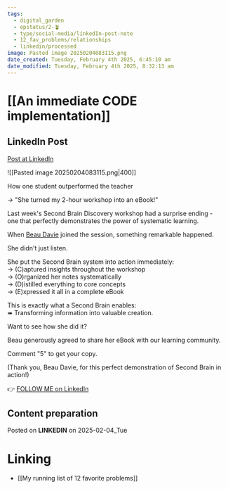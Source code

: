 ```yaml
---
tags:
  - digital_garden
  - epstatus/2-🪴
  - type/social-media/linkedIn-post-note
  - 12_fav_problems/relationships
  - linkedin/processed
image: Pasted image 20250204083115.png
date_created: Tuesday, February 4th 2025, 6:45:10 am
date_modified: Tuesday, February 4th 2025, 8:32:13 am
---
```

# [[An immediate CODE implementation]]
## LinkedIn Post
[Post at LinkedIn](https://www.linkedin.com/posts/sebastiankamilli_how-one-student-outperformed-the-teacher-activity-7292436778119053313-Uiwx?utm_source=share&utm_medium=member_desktop&rcm=ACoAAA1M1pkBgWCYPhT45EpfLiHzViQqRWNCIv4)

![[Pasted image 20250204083115.png|400]]

How one student outperformed the teacher  
  
→ "She turned my 2-hour workshop into an eBook!"  
  
Last week's Second Brain Discovery workshop had a surprise ending -  
one that perfectly demonstrates the power of systematic learning.  
  
When [Beau Davie](https://www.linkedin.com/in/beau-davie-707166105/) joined the session, something remarkable happened.  
  
She didn't just listen.  
  
She put the Second Brain system into action immediately:  
→ (C)aptured insights throughout the workshop  
→ (O)rganized her notes systematically  
→ (D)istilled everything to core concepts  
→ (E)xpressed it all in a complete eBook  
  
This is exactly what a Second Brain enables:  
➠ Transforming information into valuable creation.  
  
Want to see how she did it?  
  
Beau generously agreed to share her eBook with our learning community.  
  
Comment "5" to get your copy.  
  
(Thank you, Beau Davie, for this perfect demonstration of Second Brain in action!)

👉 [FOLLOW ME on LinkedIn](https://www.linkedin.com/comm/mynetwork/discovery-see-all?usecase=PEOPLE_FOLLOWS&followMember=sebastiankamilli)

## Content preparation

Posted on **LINKEDIN** on 2025-02-04_Tue
# Linking
+ [[My running list of 12 favorite problems]]